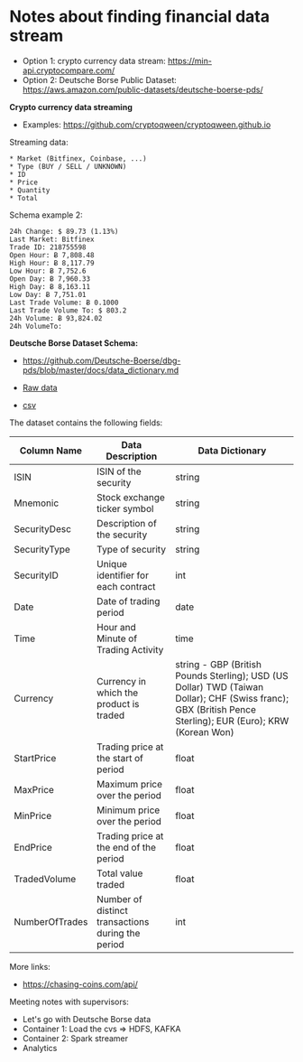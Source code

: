 # Notes about finding financial data stream

* Option 1: crypto currency data stream: https://min-api.cryptocompare.com/
* Option 2: Deutsche Borse Public Dataset: https://aws.amazon.com/public-datasets/deutsche-boerse-pds/

**Crypto currency data streaming**

* Examples: https://github.com/cryptoqween/cryptoqween.github.io

Streaming data:

```
* Market (Bitfinex, Coinbase, ...)
* Type (BUY / SELL / UNKNOWN)
* ID
* Price
* Quantity
* Total
```

Schema example 2:

```
24h Change: $ 89.73 (1.13%)
Last Market: Bitfinex 
Trade ID: 218755598
Open Hour: Ƀ 7,808.48
High Hour: Ƀ 8,117.79
Low Hour: Ƀ 7,752.6
Open Day: Ƀ 7,960.33
High Day: Ƀ 8,163.11
Low Day: Ƀ 7,751.01
Last Trade Volume: Ƀ 0.1000
Last Trade Volume To: $ 803.2
24h Volume: Ƀ 93,824.02
24h VolumeTo: 
```



**Deutsche Borse Dataset Schema:**

* https://github.com/Deutsche-Boerse/dbg-pds/blob/master/docs/data_dictionary.md

* [Raw data](https://s3.eu-central-1.amazonaws.com/deutsche-boerse-xetra-pds)
* [csv](https://s3.eu-central-1.amazonaws.com/deutsche-boerse-eurex-pds/2018-02-01/2018-02-01_BINS_XEUR07.csv)

The dataset contains the following fields:

| Column Name | Data Description | Data Dictionary |
|-------------|------------------|-----------------|
|ISIN|ISIN of the security|string|
|Mnemonic|Stock exchange ticker symbol |string|
|SecurityDesc|Description of the security|string|
|SecurityType|Type of security|string|
|SecurityID|Unique identifier for each contract|int|
|Date |Date of trading period |date |
|Time |Hour and Minute of Trading Activity |time |
|Currency|Currency in which the product is traded|string - GBP (British Pounds Sterling); USD (US Dollar) TWD (Taiwan Dollar); CHF (Swiss franc); GBX (British Pence Sterling); EUR (Euro); KRW (Korean Won)|
|StartPrice|Trading price at the start of period|float|
|MaxPrice|Maximum price over the period|float|
|MinPrice|Minimum price over the period|float|
|EndPrice|Trading price at the end of the period|float|
|TradedVolume|Total value traded|float|
|NumberOfTrades|Number of distinct transactions during the period|int|

More links:

* https://chasing-coins.com/api/

Meeting notes with supervisors:
 
* Let's go with Deutsche Borse data
* Container 1: Load the cvs => HDFS, KAFKA
* Container 2: Spark streamer
* Analytics 